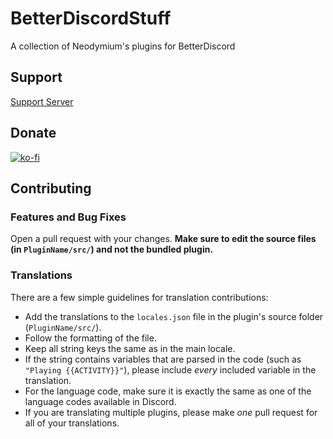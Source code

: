 # BetterDiscordStuff

A collection of Neodymium's plugins for BetterDiscord

## Support

[Support Server](https://discord.gg/fRbsqH87Av)

## Donate

[![ko-fi](https://ko-fi.com/img/githubbutton_sm.svg)](https://ko-fi.com/neodymium7)

## Contributing

### Features and Bug Fixes

Open a pull request with your changes. **Make sure to edit the source files (in `PluginName/src/`) and not the bundled plugin.**

### Translations

There are a few simple guidelines for translation contributions:

-   Add the translations to the `locales.json` file in the plugin's source folder (`PluginName/src/`).
-   Follow the formatting of the file.
-   Keep all string keys the same as in the main locale.
-   If the string contains variables that are parsed in the code (such as `"Playing {{ACTIVITY}}"`), please include _every_ included variable in the translation.
-   For the language code, make sure it is exactly the same as one of the language codes available in Discord.
-   If you are translating multiple plugins, please make _one_ pull request for all of your translations.
